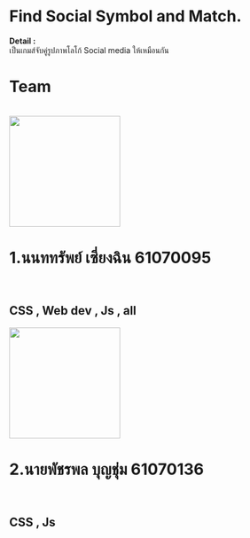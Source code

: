 # Find Social Symbol and Match.

<b>Detail : </b><br>
เป็นเกมส์จับคู่รูปภาพโลโก้ Social media ให้เหมือนกัน<br>

# Team
<br>
<img src="https://scontent.fbkk22-2.fna.fbcdn.net/v/t1.0-9/43698373_340017946547214_6697831314327863296_n.jpg?_nc_cat=106&_nc_eui2=AeGTg3QTeskb5VyDBHlzuZRe1UVgzTsPI6qacXVDXYtpTG7fPQEEHTqmOlf21MsW1YuFusdzCmqaSTPGm5RsK-W0n4d6OypoLf5uXTIscVjkHg&_nc_ht=scontent.fbkk22-2.fna&oh=1f135a67504014e151562f73507fa41a&oe=5D1478E8" width="200px" height="200px"><br><h1>1.นนททรัพย์ เซี่ยงฉิน 61070095 </h1><br><h2>CSS , Web dev , Js , all</h2>

<img src="https://scontent.fbkk22-1.fna.fbcdn.net/v/t1.0-9/50722866_2018033111565478_1489669953048018944_n.jpg?_nc_cat=111&_nc_eui2=AeEhoHjaZloizuQ3W2nlVAaQ0rCUr7WVwBKT62nXSLnbuxOpLZHYOpfkgay-sI201UrBH-mRMoOKUbcGqqSIjN-rMuGTaLZphqCdY4vv-qma8g&_nc_ht=scontent.fbkk22-1.fna&oh=4a2dd94c9b62dd903d29f39cc21341fb&oe=5D077316" width="200px" height="200px"><br><h1>2.นายพัชรพล บุญชุ่ม 61070136 </h1><br><h2>CSS , Js</h2>
